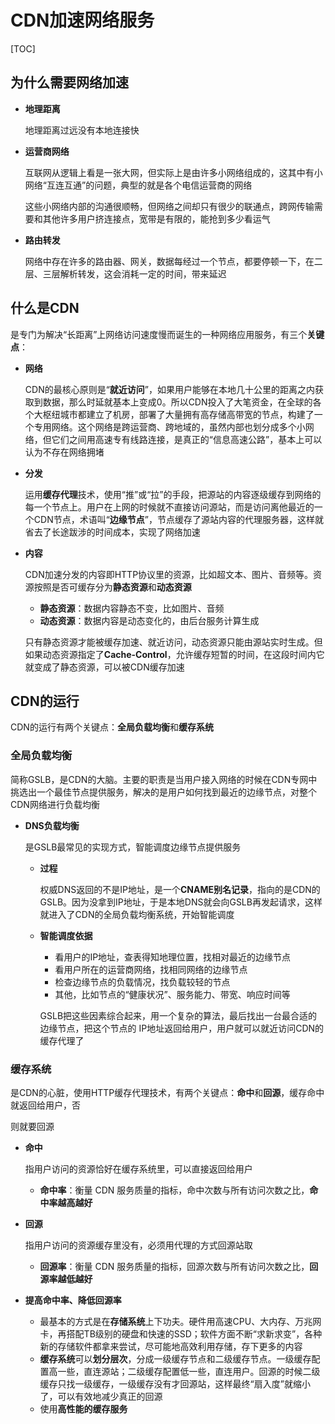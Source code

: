 # CDN加速网络服务

[TOC]

## 为什么需要网络加速

- **地理距离**

  地理距离过远没有本地连接快

- **运营商网络**

  互联网从逻辑上看是一张大网，但实际上是由许多小网络组成的，这其中有小网络“互连互通”的问题，典型的就是各个电信运营商的网络

  这些小网络内部的沟通很顺畅，但网络之间却只有很少的联通点，跨网传输需要和其他许多用户挤连接点，宽带是有限的，能抢到多少看运气

- **路由转发**

  网络中存在许多的路由器、网关，数据每经过一个节点，都要停顿一下，在二层、三层解析转发，这会消耗一定的时间，带来延迟



## 什么是CDN

是专门为解决“长距离”上网络访问速度慢而诞生的一种网络应用服务，有三个**关键点**：

- **网络**

  CDN的最核心原则是“**就近访问**”，如果用户能够在本地几十公里的距离之内获取到数据，那么时延就基本上变成0。所以CDN投入了大笔资金，在全球的各个大枢纽城市都建立了机房，部署了大量拥有高存储高带宽的节点，构建了一个专用网络。这个网络是跨运营商、跨地域的，虽然内部也划分成多个小网络，但它们之间用高速专有线路连接，是真正的“信息高速公路”，基本上可以认为不存在网络拥堵

- **分发**

  运用**缓存代理**技术，使用“推”或“拉”的手段，把源站的内容逐级缓存到网络的每一个节点上。用户在上网的时候就不直接访问源站，而是访问离他最近的一个CDN节点，术语叫“**边缘节点**”，节点缓存了源站内容的代理服务器，这样就省去了长途跋涉的时间成本，实现了网络加速

- **内容**

  CDN加速分发的内容即HTTP协议里的资源，比如超文本、图片、音频等。资源按照是否可缓存分为**静态资源**和**动态资源**

  - **静态资源**：数据内容静态不变，比如图片、音频
  - **动态资源**：数据内容是动态变化的，由后台服务计算生成

  只有静态资源才能被缓存加速、就近访问，动态资源只能由源站实时生成。但如果动态资源指定了**Cache-Control**，允许缓存短暂的时间，在这段时间内它就变成了静态资源，可以被CDN缓存加速



## CDN的运行

CDN的运行有两个关键点：**全局负载均衡**和**缓存系统**



### 全局负载均衡

简称GSLB，是CDN的大脑。主要的职责是当用户接入网络的时候在CDN专网中挑选出一个最佳节点提供服务，解决的是用户如何找到最近的边缘节点，对整个CDN网络进行负载均衡

- **DNS负载均衡**

  是GSLB最常见的实现方式，智能调度边缘节点提供服务

  - **过程**

    权威DNS返回的不是IP地址，是一个**CNAME别名记录**，指向的是CDN的GSLB。因为没拿到IP地址，于是本地DNS就会向GSLB再发起请求，这样就进入了CDN的全局负载均衡系统，开始智能调度

  - **智能调度依据**

    - 看用户的IP地址，查表得知地理位置，找相对最近的边缘节点
    - 看用户所在的运营商网络，找相同网络的边缘节点
    - 检查边缘节点的负载情况，找负载较轻的节点
    - 其他，比如节点的“健康状况”、服务能力、带宽、响应时间等

    GSLB把这些因素综合起来，用一个复杂的算法，最后找出一台最合适的边缘节点，把这个节点的 IP地址返回给用户，用户就可以就近访问CDN的缓存代理了



### 缓存系统

是CDN的心脏，使用HTTP缓存代理技术，有两个关键点：**命中**和**回源**，缓存命中就返回给用户，否

则就要回源

- **命中**

  指用户访问的资源恰好在缓存系统里，可以直接返回给用户

  - **命中率**：衡量 CDN 服务质量的指标，命中次数与所有访问次数之比，**命中率越高越好**

- **回源**

  指用户访问的资源缓存里没有，必须用代理的方式回源站取

  - **回源率**：衡量 CDN 服务质量的指标，回源次数与所有访问次数之比，**回源率越低越好**

- **提高命中率、降低回源率**

  - 最基本的方式是在**存储系统**上下功夫。硬件用高速CPU、大内存、万兆网卡，再搭配TB级别的硬盘和快速的SSD；软件方面不断“求新求变”，各种新的存储软件都拿来尝试，尽可能地高效利用存储，存下更多的内容
  - **缓存系统**可以**划分层次**，分成一级缓存节点和二级缓存节点。一级缓存配置高一些，直连源站；二级缓存配置低一些，直连用户。回源的时候二级缓存只找一级缓存，一级缓存没有才回源站，这样最终“扇入度”就缩小了，可以有效地减少真正的回源
  - 使用**高性能的缓存服务**

